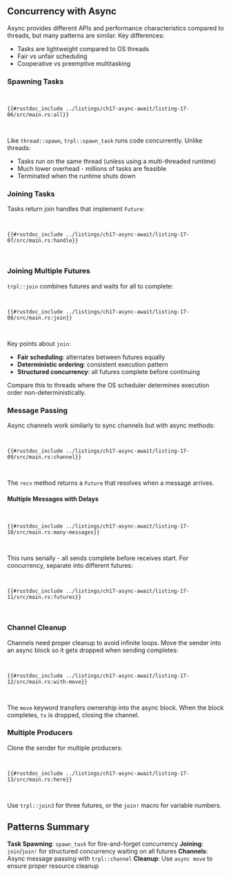 ## Concurrency with Async

Async provides different APIs and performance characteristics compared to threads, but many patterns are similar. Key differences:
- Tasks are lightweight compared to OS threads
- Fair vs unfair scheduling
- Cooperative vs preemptive multitasking

### Spawning Tasks

<Listing number="17-6" caption="Spawning an async task" file-name="src/main.rs">

```rust,editable
{{#rustdoc_include ../listings/ch17-async-await/listing-17-06/src/main.rs:all}}
```

</Listing>

Like `thread::spawn`, `trpl::spawn_task` runs code concurrently. Unlike threads:
- Tasks run on the same thread (unless using a multi-threaded runtime)
- Much lower overhead - millions of tasks are feasible
- Terminated when the runtime shuts down

### Joining Tasks

Tasks return join handles that implement `Future`:

<Listing number="17-7" caption="Awaiting task completion" file-name="src/main.rs">

```rust,editable
{{#rustdoc_include ../listings/ch17-async-await/listing-17-07/src/main.rs:handle}}
```

</Listing>

### Joining Multiple Futures

`trpl::join` combines futures and waits for all to complete:

<Listing number="17-8" caption="Using join to await multiple futures" file-name="src/main.rs">

```rust,editable
{{#rustdoc_include ../listings/ch17-async-await/listing-17-08/src/main.rs:join}}
```

</Listing>

Key points about `join`:
- **Fair scheduling**: alternates between futures equally
- **Deterministic ordering**: consistent execution pattern
- **Structured concurrency**: all futures complete before continuing

Compare this to threads where the OS scheduler determines execution order non-deterministically.

### Message Passing

Async channels work similarly to sync channels but with async methods:

<Listing number="17-9" caption="Basic async channel usage" file-name="src/main.rs">

```rust,editable
{{#rustdoc_include ../listings/ch17-async-await/listing-17-09/src/main.rs:channel}}
```

</Listing>

The `recv` method returns a `Future` that resolves when a message arrives.

#### Multiple Messages with Delays

<Listing number="17-10" caption="Sending multiple messages with delays" file-name="src/main.rs">

```rust,editable,ignore
{{#rustdoc_include ../listings/ch17-async-await/listing-17-10/src/main.rs:many-messages}}
```

</Listing>

This runs serially - all sends complete before receives start. For concurrency, separate into different futures:

<Listing number="17-11" caption="Concurrent sending and receiving" file-name="src/main.rs">

```rust,editable,ignore
{{#rustdoc_include ../listings/ch17-async-await/listing-17-11/src/main.rs:futures}}
```

</Listing>

### Channel Cleanup

Channels need proper cleanup to avoid infinite loops. Move the sender into an async block so it gets dropped when sending completes:

<Listing number="17-12" caption="Using async move for proper cleanup" file-name="src/main.rs">

```rust,editable
{{#rustdoc_include ../listings/ch17-async-await/listing-17-12/src/main.rs:with-move}}
```

</Listing>

The `move` keyword transfers ownership into the async block. When the block completes, `tx` is dropped, closing the channel.

### Multiple Producers

Clone the sender for multiple producers:

<Listing number="17-13" caption="Multiple async message producers" file-name="src/main.rs">

```rust,editable
{{#rustdoc_include ../listings/ch17-async-await/listing-17-13/src/main.rs:here}}
```

</Listing>

Use `trpl::join3` for three futures, or the `join!` macro for variable numbers.

## Patterns Summary

**Task Spawning**: `spawn_task` for fire-and-forget concurrency
**Joining**: `join`/`join!` for structured concurrency waiting on all futures
**Channels**: Async message passing with `trpl::channel`
**Cleanup**: Use `async move` to ensure proper resource cleanup

[thread-spawn]: ch16-01-threads.html#creating-a-new-thread-with-spawn
[join-handles]: ch16-01-threads.html#waiting-for-all-threads-to-finish-using-join-handles
[message-passing-threads]: ch16-02-message-passing.html
[if-let]: ch06-03-if-let.html
[capture-or-move]: ch13-01-closures.html#capturing-references-or-moving-ownership
[move-threads]: ch16-01-threads.html#using-move-closures-with-threads
